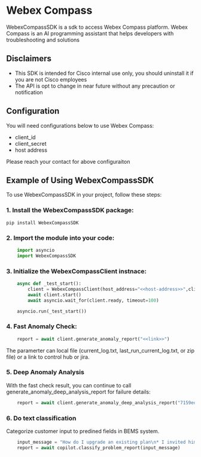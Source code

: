 # Webex Compass

WebexCompassSDK is a sdk to access Webex Compass platform. Webex Compass is an AI programming assistant that helps developers with troubleshooting and solutions

## Disclaimers
- This SDK is intended for Cisco internal use only, you should uninstall it if you are not Cisco employees
- The API is opt to change in near future without any precaution or notification

## Configuration
You will need configurations below to use Webex Compass:
- client_id
- client_secret
- host address

Please reach your contact for above configuraiton

## Example of Using WebexCompassSDK

To use WebexCompassSDK in your project, follow these steps:

### 1. Install the WebexCompassSDK package:
```
pip install WebexCompassSDK
```

### 2. Import the module into your code:
```python
    import asyncio
    import WebexCompassSDK
```

### 3. Initialize the WebexCompassClient instnace:
```python
    async def _test_start(): 
        client = WebexCompassClient(host_address="<<host-address>>",client_id="<<your-client-id>>",client_secret="your-client-secret")
        await client.start()
        await asyncio.wait_for(client.ready, timeout=100)

    asyncio.run(_test_start())
```

### 4. Fast Anomaly Check:
```python
    report = await client.generate_anomaly_report("<<link>>")
```
The paramerter can local file (current_log.txt, last_run_current_log.txt, or zip file) or a link to control hub or jira.

### 5. Deep Anomaly Analysis
With the fast check result, you can continue to call generate_anomaly_deep_analysis_report for failure details:

```python
    report = await client.generate_anomaly_deep_analysis_report("7159edd516f0b33981d7be140cd114628b902f5866c806fcf3be79f10ac9de47","join meeting","callid-e80f6b25-519f-4ad6-a4ba-6aa4ccff34ff.txt")
```

### 6. Do text classification
Categorize customer input to predined fields in BEMS system.

```python
    input_message = "How do I upgrade an existing plan\n* I invited him to join my meeting room so we could discuss the details of why he's looking to upgrade to an enterprise plan. * Per customer, he's looking to purchase an IP phone, and he was told that it is only available with the enterprise plan. * I advised him that I would forward his concern to our sales team for further assistance. * Submitted isales. * I explained to the customer our process when it comes to endorsements to sales. * Customer understood, and he's allset. * Customer agreed to close the ticket and advised him about the survey."
    report = await copilot.classify_problem_report(input_message)
```
